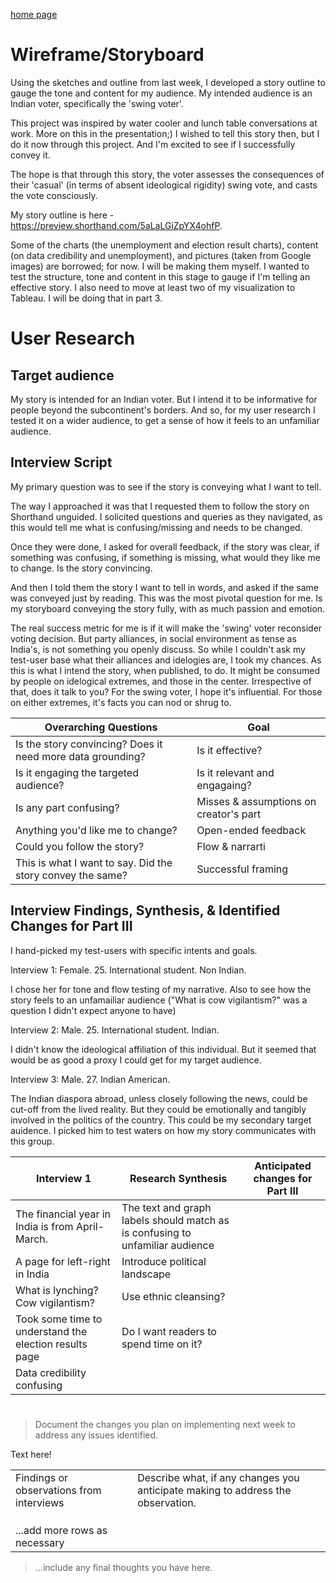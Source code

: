 
[home page](https://gsam95.github.io/Data-Stories/) 

# Wireframe/Storyboard

Using the sketches and outline from last week, I developed a story outline to gauge the tone and content for my audience. My intended audience is an Indian voter, specifically the 'swing voter'.  

This project was inspired by water cooler and lunch table conversations at work. More on this in the presentation;) I wished to tell this story then, but I do it now through this project. And I'm excited to see if I successfully convey it.

The hope is that through this story, the voter assesses the consequences of their 'casual' (in terms of absent ideological rigidity) swing vote, and casts the vote consciously.

 My story outline is here - https://preview.shorthand.com/5aLaLGiZpYX4ohfP.

Some of the charts (the unemployment and election result charts), content (on data credibility and unemployment), and pictures (taken from Google images) are borrowed; for now. I will be making them myself. I wanted to test the structure, tone and content in this stage to gauge if I'm telling an effective story. I also need to move at least two of my visualization to Tableau. I will be doing that in part 3.

# User Research 

## Target audience
My story is intended for an Indian voter. But I intend it to be informative for people beyond the subcontinent's borders. And so, for my user research I tested it on a wider audience, to get a sense of how it feels to an unfamiliar audience. 


## Interview Script
My primary question was to see if the story is conveying what I want to tell. 

The way I approached it was that I requested them to follow the story on Shorthand unguided. I solicited questions and queries as they navigated, as this would tell me what is confusing/missing and needs to be changed.

Once they were done, I asked for overall feedback, if the story was clear, if something was confusing, if something is missing, what would they like me to change. Is the story convincing.

And then I told them the story I want to tell in words, and asked if the same was conveyed just by reading. This was the most pivotal question for me. Is my storyboard conveying the story fully, with as much passion and emotion. 

The real success metric for me is if it will make the 'swing' voter reconsider voting decision. But party alliances, in social environment as tense as India's, is not something you openly discuss. So while I couldn't ask my test-user base what their alliances and idelogies are, I took my chances. As this is what I intend the story, when published, to do. It might be consumed by people on idelogical extremes, and those in the center. Irrespective of that, does it talk to you? For the swing voter, I hope it's influential. For those on either extremes, it's facts you can nod or shrug to.


| Overarching Questions                                             | Goal                                  |
|-------------------------------------------------------------------|---------------------------------------|
| Is the story convincing? Does it need more data grounding?        | Is it effective?                      |
| Is it engaging the targeted audience?                             | Is it relevant and engagaing?         | 
| Is any part confusing?                                            | Misses & assumptions on creator's part| 
| Anything you'd like me to change?                                 | Open-ended feedback                   | 
| Could you follow the story?                                       | Flow & narrarti                       | 
| This is what I want to say. Did the story convey the same?        | Successful framing                    |   


## Interview Findings, Synthesis, & Identified Changes for Part III
I hand-picked my test-users with specific intents and goals.

Interview 1: Female. 25. International student. Non Indian.

I chose her for tone and flow testing of my narrative. Also to see how the story feels to an unfamailiar audience ("What is cow vigilantism?" was a question I didn't expect anyone to have)

Interview 2: Male. 25. International student. Indian.

I didn't know the ideological affiliation of this individual. But it seemed that would be as good a  proxy I could get for my target audience.

Interview 3: Male. 27. Indian American.

The Indian diaspora abroad, unless closely following the news, could be cut-off from the lived reality. But they could be emotionally and tangibly involved in the politics of the country. This could be my secondary target auidence. I picked him to test waters on how my story communicates with this group.


| Interview 1                                           | Research Synthesis                                     | Anticipated changes for Part III |
|-------------------------------------------------------|--------------------------------------------------------|----------------------------------|
| The financial year in India is from April-March.| The text and graph labels should match as is confusing to unfamiliar audience|            |
| A page for left-right in India | Introduce political landscape|                                  |
| What is lynching? Cow vigilantism?| Use ethnic cleansing?|                                  |
| Took some time to understand the election results page| Do I want readers to spend time on it?|                                  |
| Data credibility confusing                            |                                                        |                                  |


# 
> Document the changes you plan on implementing next week to address any issues identified.  

Text here!

|                     |                                              |
|------------------------------------------|---------------------------------------------------------------------------------|
| Findings or observations from interviews | Describe what, if any changes you anticipate making to address the observation. |
|                                          |                                                                                 |
|                                          |                                                                                 |
|                                          |                                                                                 |
| ...add more rows as necessary            |                                                                                 |

> ...include any final thoughts you have here. 


